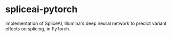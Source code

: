 # spliceai-pytorch

Implementation of SpliceAI, Illumina's deep neural network to predict variant effects on splicing, in PyTorch.
